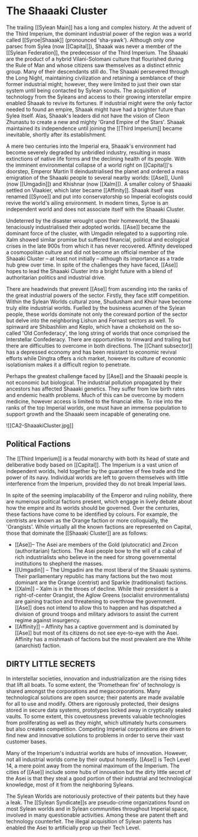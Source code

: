 # The Shaaaki Cluster

The trailing [[Sylean Main]] has a long and complex history. At the advent of the Third Imperium, the dominant industrial power of the region was a world called [[Syroe|Shaaak]] (pronounced 'sha-yawk'). Although only one parsec from Sylea (now [[Capital]]), Shaaak was never a member of the [[Sylean Federation]], the predecessor of the Third Imperium. The Shaaaki are the product of a hybrid Vilani-Solomani culture that flourished during the Rule of Man and whose citizens saw themselves as a distinct ethnic group. Many of their descendants still do. The Shaaaki persevered through the Long Night, maintaining civilization and retaining a semblance of their former industrial might; however, they were limited to just their own star system until being contacted by Sylean scouts. The acquisition of technology from the Syleans and access to their growing interstellar empire enabled Shaaak to revive its fortunes. If industrial might were the only factor needed to found an empire, Shaaak might have had a brighter future than Sylea itself. Alas, Shaaak's leaders did not have the vision of Cleon Zhunastu to create a new and mighty 'Grand Empire of the Stars'. Shaaak maintained its independence until joining the [[Third Imperium]] became inevitable, shortly after its establishment.

A mere two centuries into the Imperial era, Shaaak's environment had become severely degraded by unbridled industry, resulting in mass extinctions of native life forms and the declining health of its people. With the imminent environmental collapse of a world right on  [[Capital]]'s doorstep, Emperor Martin II deindustrialised the planet and ordered a mass emigration of the Shaaaki people to several nearby worlds: [[Ase]], Uunli (now [[Umgadin]]) and Khishnar (now [[Xalm]]). A smaller colony of Shaaaki settled on Vlaakier, which later became [[Affinity]]. Shaaak itself was renamed [[Syroe]] and put into conservatorship so Imperial ecologists could revive the world's ailing environment. In modern times, Syroe is an independent world and does not associate itself with the Shaaaki Cluster.

Undeterred by the disaster wrought upon their homeworld, the Shaaaki tenaciously industrialised their adopted worlds. [[Ase]] became the dominant force of the cluster, with Umgadin relegated to a supporting role. Xalm showed similar promise but suffered financial, political and ecological crises in the late 900s from which it has never recovered. Affinity developed a cosmopolitan culture and did not become an official member of the Shaaaki Cluster – at least not initially – although its importance as a trade hub grew over time. In spite of the challenges they have faced, [[Ase]] hopes to lead the Shaaaki Cluster into a bright future with a blend of authoritarian politics and industrial drive.

There are headwinds that prevent [[Ase]] from ascending into the ranks of the great industrial powers of the sector. Firstly, they face stiff competition. Within the Sylean Worlds cultural zone, Shudusham and Khuir have become truly elite industrial worlds. Fuelled by the business acumen of the Sylean people, these worlds dominate not only the coreward portion of the sector but delve into the neighboring Lishun and Fornast sectors as well. To spinward are Shibashliim and Keplo, which have a chokehold on the so-called 'Old Confederacy', the long string of worlds that once comprised the Interstellar Confederacy. There are opportunities to rimward and trailing but there are difficulties to overcome in both directions. The [[Chant subsector]] has a depressed economy and has been resistant to economic revival efforts while Dingtra offers a rich market, however its culture of economic isolationism makes it a difficult region to penetrate.

Perhaps the greatest challenge faced by [[Ase]] and the Shaaaki people is not economic but biological. The industrial pollution propagated by their ancestors has affected Shaaaki genetics. They suffer from low birth rates and endemic health problems. Much of this can be overcome by modern medicine, however access is limited to the financial elite. To rise into the ranks of the top Imperial worlds, one must have an immense population to support growth and the Shaaaki seem incapable of generating one.

![[CA2-ShaaakiCluster.jpg]]

## Political Factions

The [[Third Imperium]] is a feudal monarchy with both its head of state and deliberative body based on  [[Capital]]. The Imperium is a vast union of independent worlds, held together by the guarantee of free trade and the power of its navy. Individual worlds are left to govern themselves with little interference from the Imperium, provided they do not break Imperial laws.

In spite of the seeming implacability of the Emperor and ruling nobility, there are numerous political factions present, which engage in lively debate about how the empire and its worlds should be governed. Over the centuries, these factions have come to be identified by colours. For example, the centrists are known as the Orange faction or more colloquially, the 'Orangists'. While virtually all the known factions are represented on Capital, those that dominate the [[Shaaaki Cluster]] are as follows:

- [[Ase]]– The Asei are members of the Gold (plutocratic) and Zircon (authoritarian) factions. The Asei people bow to the will of a cabal of rich industrialists who believe in the need for strong governmental institutions to shepherd the masses.
- [[Umgadin]] – The Umgadini are the most liberal of the Shaaaki systems. Their parliamentary republic has many factions but the two most dominant are the Orange (centrist) and Sparkle (traditionalist) factions.
- [[Xalm]] – Xalm is in the throes of decline. While their president is a right-of-center Orangist, the Aglow Greens (socialist environmentalists) are gaining traction and threatening to overthrow the government. [[Ase]] does not intend to allow this to happen and has dispatched a division of ground troops and military advisors to assist the current regime against insurgency.
- [[Affinity]] – Affinity has a captive government and is dominated by [[Ase]] but most of its citizens do not see eye-to-eye with the Asei. Affinity has a mishmash of factions but the most prevalent are the White (anarchist) faction.

## DIRTY LITTLE SECRETS

In interstellar societies, innovation and industrialization are the rising tides that lift all boats. To some extent, the 'Promethean fire' of technology is shared amongst the corporations and megacorporations. Many technological solutions are open source; their patents are made available for all to use and modify. Others are rigorously protected, their designs stored in secure data systems, prototypes locked away in cryptically sealed vaults. To some extent, this covetousness prevents valuable technologies from proliferating as well as they might, which ultimately hurts consumers but also creates competition. Competing Imperial corporations are driven to find new and innovative solutions to problems in order to serve their vast customer bases.

Many of the Imperium's industrial worlds are hubs of innovation. However, not all industrial worlds come by their output honestly. [[Ase]] is Tech Level 14, a mere point away from the nominal maximum of the Imperium. The cities of [[Ase]] include some hubs of innovation but the dirty little secret of the Asei is that they steal a good portion of their industrial and technological knowledge, most of it from the neighboring Syleans.

The Sylean Worlds are notoriously protective of their patents but they have a leak. The [[Sylean Syndicate]]s are pseudo-crime organizations found on most Sylean worlds and in Sylean communities throughout Imperial space, involved in many questionable activities. Among these are patent theft and technology counterfeit. The illegal acquisition of Sylean patents has enabled the Asei to artificially prop up their Tech Level.